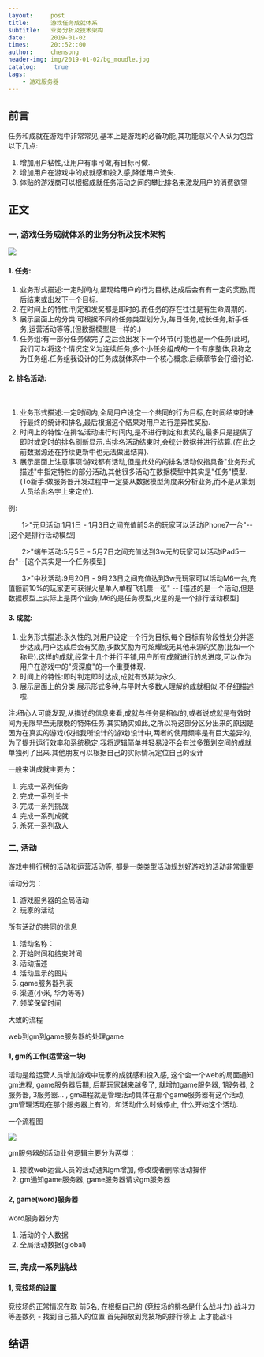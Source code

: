 ```yaml
---
layout:     post
title:      游戏任务成就体系
subtitle:   业务分析及技术架构
date:       2019-01-02
times:      20::52::00
author:     chensong
header-img: img/2019-01-02/bg_moudle.jpg
catalog: 	 true
tags:
    - 游戏服务器
---
```


## 前言

任务和成就在游戏中非常常见,基本上是游戏的必备功能,其功能意义个人认为包含以下几点:

1. 增加用户粘性,让用户有事可做,有目标可做.
2. 增加用户在游戏中的成就感和投入感,降低用户流失.
3. 体贴的游戏商可以根据成就任务活动之间的攀比排名来激发用户的消费欲望

## 正文

### 一, 游戏任务成就体系的业务分析及技术架构

![](https://github.com/chensongpoixs/chensongpoixs.github.io/blob/master/img/2019-01-02/game_task_achievement_system.png?raw=true)

#### 1. 任务:
 
1. 业务形式描述:一定时间内,呈现给用户的行为目标,达成后会有有一定的奖励,而后结束或出发下一个目标.
2. 在时间上的特性:判定和发奖都是即时的.而任务的存在往往是有生命周期的.
3. 展示层面上的分类:可根据不同的任务类型划分为,每日任务,成长任务,新手任务,运营活动等等,(但数据模型是一样的.)
4. 任务组:有一部分任务做完了之后会出发下一个环节(可能也是一个任务)此时,我们可以将这个情况定义为连续任务,多个小任务组成的一个有序整体,我称之为任务组.任务组我设计的任务成就体系中一个核心概念.后续章节会仔细讨论.

#### 2. 排名活动:
 
1. 业务形式描述:一定时间内,全局用户设定一个共同的行为目标,在时间结束时进行最终的统计和排名,最后根据这个结果对用户进行差异性奖励.
2. 时间上的特性:在排名活动进行时间内,是不进行判定和发奖的,最多只是提供了即时或定时的排名刷新显示.当排名活动结束时,会统计数据并进行结算.(在此之前数据源还在持续更新中也无法做出结算).
3. 展示层面上注意事项:游戏都有活动,但是此处的的排名活动仅指具备"业务形式描述"中指定特性的部分活动,其他很多活动在数据模型中其实是"任务"模型.(To新手:做服务器开发过程中一定要从数据模型角度来分析业务,而不是从策划人员给出名字上来定位).

例:

       1>"元旦活动:1月1日 - 1月3日之间充值前5名的玩家可以活动iPhone7一台"-- [这个是排行活动模型]

       2>"端午活动:5月5日 - 5月7日之间充值达到3w元的玩家可以活动iPad5一台"--[这个其实是一个任务模型]

       3>"中秋活动:9月20日 - 9月23日之间充值达到3w元玩家可以活动M6一台,充值额前10%的玩家更可获得火星单人单程飞机票一张" -- [描述的是一个活动,但是数据模型上实际上是两个业务,M6的是任务模型,火星的是一个排行活动模型]

#### 3. 成就:

1. 业务形式描述:永久性的,对用户设定一个行为目标,每个目标有阶段性划分并逐步达成,用户达成后会有奖励,多数奖励为可炫耀或无其他来源的奖励(比如一个称号).这样的成就,经常十几个并行平铺,用户所有成就进行的总进度,可以作为用户在游戏中的"资深度"的一个重要体现.
2. 时间上的特性:即时判定即时达成,成就有效期为永久.
3. 展示层面上的分类:展示形式多种,与平时大多数人理解的成就相似,不仔细描述啦.

注:细心人可能发现,从描述的信息来看,成就与任务是相似的,或者说成就是有效时间为无限早至无限晚的特殊任务.其实确实如此,之所以将这部分区分出来的原因是因为在真实的游戏(仅指我所设计的游戏)设计中,两者的使用频率是有巨大差异的,为了提升运行效率和系统稳定,我将逻辑简单并轻易没不会有过多策划空间的成就单独列了出来.其他朋友可以根据自己的实际情况定位自己的设计


一般来讲成就主要为： 

1. 完成一系列任务 
2. 完成一系列关卡 
3. 完成一系列挑战 
4. 完成一系列成就 
5. 杀死一系列敌人

### 二, 活动

游戏中排行榜的活动和运营活动等, 都是一类类型活动规划好游戏的活动非常重要

活动分为：

1. 游戏服务器的全局活动
2. 玩家的活动


所有活动的共同的信息

1. 活动名称：
2. 开始时间和结束时间
3. 活动描述
4. 活动显示的图片
5. game服务器列表
6. 渠道(小米, 华为等等)
7. 领奖保留时间


大致的流程

web到gm到game服务器的处理game


#### 1, gm的工作(运营这一块)

活动是给运营人员增加游戏中玩家的成就感和投入感, 这个会一个web的局面通知gm进程, game服务器后期, 后期玩家越来越多了, 就增加game服务器, 1服务器, 2服务器, 3服务器...  , gm进程就是管理活动具体在那个game服务器有这个活动, gm管理活动在那个服务器上有的，和活动什么时候停止, 什么开始这个活动. 


一个流程图

![](https://github.com/chensongpoixs/chensongpoixs.github.io/blob/master/img/2019-01-02/web_gm_game.png?raw=true)

gm服务器的活动业务逻辑主要分为两类：

1. 接收web运营人员的活动通知gm增加, 修改或者删除活动操作
2. gm通知game服务器, game服务器请求gm服务器



#### 2, game(word)服务器

word服务器分为

1. 活动的个人数据
2. 全局活动数据(global)

### 三, 完成一系列挑战

#### 1, 竞技场的设置

竞技场的正常情况在取 前5名, 在根据自己的 (竞技场的排名是什么战斗力) 战斗力 等差数列 - 找到自己插入的位置  首先把放到竞技场的排行榜上 上才能战斗

## 结语



